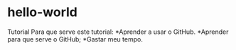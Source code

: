 # hello-world
Tutorial
Para que serve este tutorial:
*Aprender a usar o GitHub.
*Aprender para que serve o GitHub;
*Gastar meu tempo.
